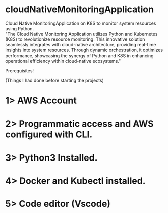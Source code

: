# cloudNativeMonitoringApplication
 Cloud Native MonitoringApplication  on K8S to monitor system resources using Python.  
"The Cloud Native Monitoring Application utilizes Python and Kubernetes (K8S) to revolutionize resource monitoring. This innovative solution seamlessly integrates with cloud-native architecture, providing real-time insights into system resources. Through dynamic orchestration, it optimizes performance, showcasing the synergy of Python and K8S in enhancing operational efficiency within cloud-native ecosystems."

Prerequisites!

(Things I had done  before starting the projects)

 # 1> AWS Account 
 # 2> Programmatic access and AWS configured with CLI.
 # 3> Python3 Installed.
 # 4> Docker and Kubectl installed.
 # 5> Code editor (Vscode)
